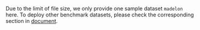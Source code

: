 Due to the limit of file size, we only provide one sample dataset ``madelon`` here. To deploy other benchmark datasets, please check the corresponding section in [document](https://github.com/yuyuz/FLASH/blob/master/README.md#benchmark-datasets).
